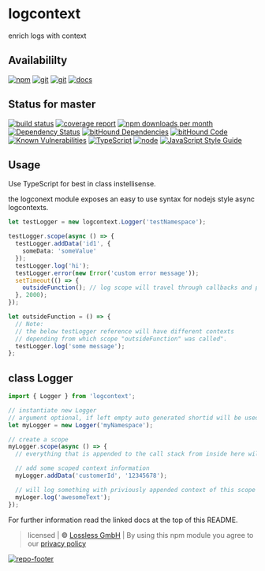 # logcontext
enrich logs with context

## Availabililty
[![npm](https://pushrocks.gitlab.io/assets/repo-button-npm.svg)](https://www.npmjs.com/package/logcontext)
[![git](https://pushrocks.gitlab.io/assets/repo-button-git.svg)](https://GitLab.com/pushrocks/logcontext)
[![git](https://pushrocks.gitlab.io/assets/repo-button-mirror.svg)](https://github.com/pushrocks/logcontext)
[![docs](https://pushrocks.gitlab.io/assets/repo-button-docs.svg)](https://pushrocks.gitlab.io/logcontext/)

## Status for master
[![build status](https://GitLab.com/pushrocks/logcontext/badges/master/build.svg)](https://GitLab.com/pushrocks/logcontext/commits/master)
[![coverage report](https://GitLab.com/pushrocks/logcontext/badges/master/coverage.svg)](https://GitLab.com/pushrocks/logcontext/commits/master)
[![npm downloads per month](https://img.shields.io/npm/dm/logcontext.svg)](https://www.npmjs.com/package/logcontext)
[![Dependency Status](https://david-dm.org/pushrocks/logcontext.svg)](https://david-dm.org/pushrocks/logcontext)
[![bitHound Dependencies](https://www.bithound.io/github/pushrocks/logcontext/badges/dependencies.svg)](https://www.bithound.io/github/pushrocks/logcontext/master/dependencies/npm)
[![bitHound Code](https://www.bithound.io/github/pushrocks/logcontext/badges/code.svg)](https://www.bithound.io/github/pushrocks/logcontext)
[![Known Vulnerabilities](https://snyk.io/test/npm/logcontext/badge.svg)](https://snyk.io/test/npm/logcontext)
[![TypeScript](https://img.shields.io/badge/TypeScript-2.x-blue.svg)](https://nodejs.org/dist/latest-v6.x/docs/api/)
[![node](https://img.shields.io/badge/node->=%206.x.x-blue.svg)](https://nodejs.org/dist/latest-v6.x/docs/api/)
[![JavaScript Style Guide](https://img.shields.io/badge/code%20style-standard-brightgreen.svg)](http://standardjs.com/)

## Usage
Use TypeScript for best in class instellisense.

the logconext module exposes an easy to use syntax for nodejs style async logcontexts.

```typescript
let testLogger = new logcontext.Logger('testNamespace');

testLogger.scope(async () => {
  testLogger.addData('id1', {
    someData: 'someValue'
  });
  testLogger.log('hi');
  testLogger.error(new Error('custom error message'));
  setTimeout(() => {
    outsideFunction(); // log scope will travel through callbacks and promises
  }, 2000);
});

let outsideFunction = () => {
  // Note:
  // the below testLogger reference will have different contexts
  // depending from which scope "outsideFunction" was called".
  testLogger.log('some message');
};
```

## class Logger

```typescript
import { Logger } from 'logcontext';

// instantiate new Logger
// argument optional, if left empty auto generated shortid will be used
let myLogger = new Logger('myNamespace');

// create a scope
myLogger.scope(async () => {
  // everything that is appended to the call stack from inside here will have all appended context data available

  // add some scoped context information
  myLogger.addData('customerId', '12345678');

  // will log something with priviously appended context of this scope in place
  myLoger.log('awesomeText');
});
```

For further information read the linked docs at the top of this README.

>  licensed | **&copy;** [Lossless GmbH](https://lossless.gmbh)
| By using this npm module you agree to our [privacy policy](https://lossless.gmbH/privacy.html)

[![repo-footer](https://pushrocks.gitlab.io/assets/repo-footer.svg)](https://push.rocks)
